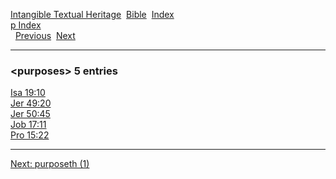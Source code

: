 [Intangible Textual Heritage](../../index)  [Bible](../index) 
[Index](index)   
[p Index](_p_)  
  [Previous](c09016)  [Next](c09018) 

------------------------------------------------------------------------

### &lt;purposes&gt; 5 entries

[Isa 19:10](../kjv/isa019.htm#010)  
[Jer 49:20](../kjv/jer049.htm#020)  
[Jer 50:45](../kjv/jer050.htm#045)  
[Job 17:11](../kjv/job017.htm#011)  
[Pro 15:22](../kjv/pro015.htm#022)  

------------------------------------------------------------------------

[Next: purposeth (1)](c09018)
